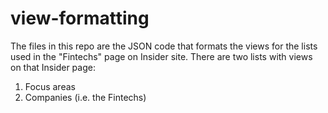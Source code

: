 # view-formatting
The files in this repo are the JSON code that formats the views for the lists used in the "Fintechs" page on Insider site.
There are two lists with views on that Insider page:
  1. Focus areas
  2. Companies (i.e. the Fintechs)

